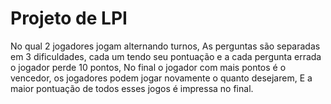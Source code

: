 # Projeto de LPI 
No qual 2 jogadores jogam alternando turnos,
As perguntas são separadas em 3 dificuldades, cada um tendo seu pontuação e a cada pergunta errada o jogador perde 10 pontos,
No final o jogador com mais pontos é o vencedor, os jogadores podem jogar novamente o quanto desejarem, 
E a maior pontuação de todos esses jogos é impressa no final.
